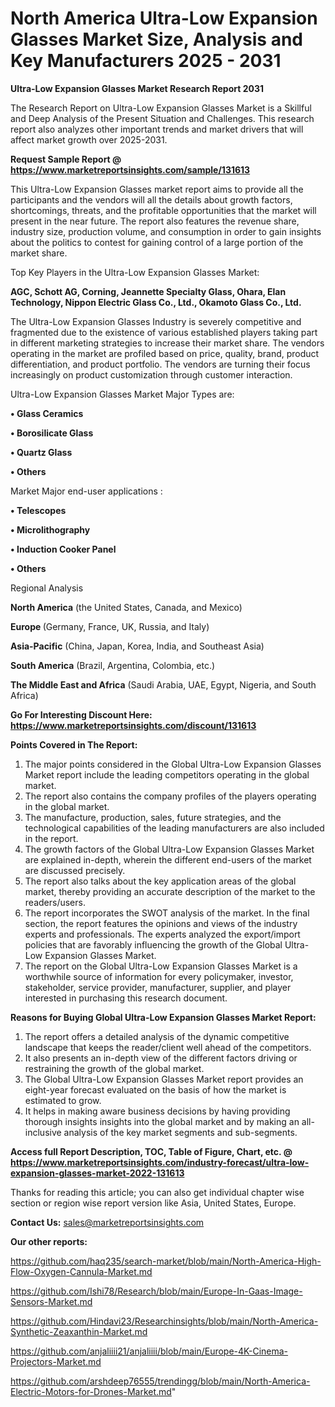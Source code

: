 # North America Ultra-Low Expansion Glasses Market Size, Analysis and Key Manufacturers 2025 - 2031

<strong>Ultra-Low Expansion Glasses Market Research Report 2031</strong>

The Research Report on Ultra-Low Expansion Glasses Market is a Skillful and Deep Analysis of the Present Situation and Challenges. This research report also analyzes other important trends and market drivers that will affect market growth over 2025-2031.

<strong>Request Sample Report @ <a href=https://www.marketreportsinsights.com/sample/131613>https://www.marketreportsinsights.com/sample/131613</a></strong>

This Ultra-Low Expansion Glasses market report aims to provide all the participants and the vendors will all the details about growth factors, shortcomings, threats, and the profitable opportunities that the market will present in the near future. The report also features the revenue share, industry size, production volume, and consumption in order to gain insights about the politics to contest for gaining control of a large portion of the market share.

Top Key Players in the Ultra-Low Expansion Glasses Market:

<strong>AGC, Schott AG, Corning, Jeannette Specialty Glass, Ohara, Elan Technology, Nippon Electric Glass Co., Ltd., Okamoto Glass Co., Ltd.</strong>

The Ultra-Low Expansion Glasses Industry is severely competitive and fragmented due to the existence of various established players taking part in different marketing strategies to increase their market share. The vendors operating in the market are profiled based on price, quality, brand, product differentiation, and product portfolio. The vendors are turning their focus increasingly on product customization through customer interaction.

Ultra-Low Expansion Glasses Market Major Types are:

<strong>• Glass Ceramics

• Borosilicate Glass

• Quartz Glass

• Others</strong>

Market Major end-user applications :

<strong>• Telescopes

• Microlithography

• Induction Cooker Panel

• Others</strong>

Regional Analysis

</u><strong><b>North America</b></strong> (the United States, Canada, and Mexico)

<strong><b>Europe </b></strong>(Germany, France, UK, Russia, and Italy)

<strong><b>Asia-Pacific</b></strong> (China, Japan, Korea, India, and Southeast Asia)

<strong><b>South America</b></strong> (Brazil, Argentina, Colombia, etc.)

<strong><b>The Middle East and Africa</b></strong> (Saudi Arabia, UAE, Egypt, Nigeria, and South Africa)

<strong>Go For Interesting Discount Here: <a href=https://www.marketreportsinsights.com/discount/131613>https://www.marketreportsinsights.com/discount/131613</a></strong>

<strong>Points Covered in The Report:</strong>
<ol>
  <li>The major points considered in the Global Ultra-Low Expansion Glasses Market report include the leading competitors operating in the global market.</li>
  <li>The report also contains the company profiles of the players operating in the global market.</li>
  <li>The manufacture, production, sales, future strategies, and the technological capabilities of the leading manufacturers are also included in the report.</li>
  <li>The growth factors of the Global Ultra-Low Expansion Glasses Market are explained in-depth, wherein the different end-users of the market are discussed precisely.</li>
  <li>The report also talks about the key application areas of the global market, thereby providing an accurate description of the market to the readers/users.</li>
  <li>The report incorporates the SWOT analysis of the market. In the final section, the report features the opinions and views of the industry experts and professionals. The experts analyzed the export/import policies that are favorably influencing the growth of the Global Ultra-Low Expansion Glasses Market.</li>
  <li>The report on the Global Ultra-Low Expansion Glasses Market is a worthwhile source of information for every policymaker, investor, stakeholder, service provider, manufacturer, supplier, and player interested in purchasing this research document.</li>
</ol>
<strong>Reasons for Buying Global Ultra-Low Expansion Glasses Market Report:</strong>

<ol>
  <li>The report offers a detailed analysis of the dynamic competitive landscape that keeps the reader/client well ahead of the competitors.</li>
  <li>It also presents an in-depth view of the different factors driving or restraining the growth of the global market.</li>
  <li>The Global Ultra-Low Expansion Glasses Market report provides an eight-year forecast evaluated on the basis of how the market is estimated to grow.</li>
  <li>It helps in making aware business decisions by having providing thorough insights insights into the global market and by making an all-inclusive analysis of the key market segments and sub-segments.</li>
</ol>
<strong>Access full Report Description, TOC, Table of Figure, Chart, etc. @ <a href=https://www.marketreportsinsights.com/industry-forecast/ultra-low-expansion-glasses-market-2022-131613>https://www.marketreportsinsights.com/industry-forecast/ultra-low-expansion-glasses-market-2022-131613</a></strong>


Thanks for reading this article; you can also get individual chapter wise section or region wise report version like Asia, United States, Europe.

<strong>Contact Us:</strong>
sales@marketreportsinsights.com

<strong>Our other reports:</strong>

<a href=https://github.com/haq235/search-market/blob/main/North-America-High-Flow-Oxygen-Cannula-Market.md>https://github.com/haq235/search-market/blob/main/North-America-High-Flow-Oxygen-Cannula-Market.md</a>

<a href=https://github.com/Ishi78/Research/blob/main/Europe-In-Gaas-Image-Sensors-Market.md>https://github.com/Ishi78/Research/blob/main/Europe-In-Gaas-Image-Sensors-Market.md</a>

<a href=https://github.com/Hindavi23/Researchinsights/blob/main/North-America-Synthetic-Zeaxanthin-Market.md>https://github.com/Hindavi23/Researchinsights/blob/main/North-America-Synthetic-Zeaxanthin-Market.md</a>

<a href=https://github.com/anjaliiii21/anjaliiii/blob/main/Europe-4K-Cinema-Projectors-Market.md>https://github.com/anjaliiii21/anjaliiii/blob/main/Europe-4K-Cinema-Projectors-Market.md</a>

<a href=https://github.com/arshdeep76555/trendingg/blob/main/North-America-Electric-Motors-for-Drones-Market.md>https://github.com/arshdeep76555/trendingg/blob/main/North-America-Electric-Motors-for-Drones-Market.md</a>"
